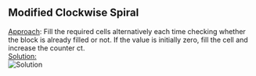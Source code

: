 ## Modified Clockwise Spiral
<u>Approach</u>: Fill the required cells alternatively each time checking whether the block is already filled or not. If the value is initially zero, fill the cell and increase the counter ct.
<br><u>Solution:</u>
<br>![Solution](https://i.postimg.cc/7PdkW8cw/solnnnn.png)

